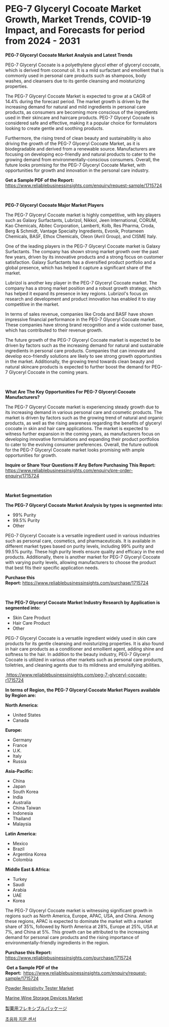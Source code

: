 <p><h1>PEG-7 Glyceryl Cocoate Market Growth, Market Trends, COVID-19 Impact, and Forecasts for period from 2024 - 2031</h1></p><p><strong>PEG-7 Glyceryl Cocoate Market Analysis and Latest Trends</strong></p>
<p><p>PEG-7 Glyceryl Cocoate is a polyethylene glycol ether of glyceryl cocoate, which is derived from coconut oil. It is a mild surfactant and emollient that is commonly used in personal care products such as shampoos, body washes, and cleansers due to its gentle cleansing and moisturizing properties.</p><p>The PEG-7 Glyceryl Cocoate Market is expected to grow at a CAGR of 14.4% during the forecast period. The market growth is driven by the increasing demand for natural and mild ingredients in personal care products, as consumers are becoming more conscious of the ingredients used in their skincare and haircare products. PEG-7 Glyceryl Cocoate is considered safe and effective, making it a popular choice for formulators looking to create gentle and soothing products.</p><p>Furthermore, the rising trend of clean beauty and sustainability is also driving the growth of the PEG-7 Glyceryl Cocoate Market, as it is biodegradable and derived from a renewable source. Manufacturers are focusing on developing eco-friendly and natural products to cater to the growing demand from environmentally-conscious consumers. Overall, the future looks promising for the PEG-7 Glyceryl Cocoate Market, with opportunities for growth and innovation in the personal care industry.</p></p>
<p><strong>Get a Sample PDF of the Report:&nbsp;</strong> <a href="https://www.reliablebusinessinsights.com/enquiry/request-sample/1715724">https://www.reliablebusinessinsights.com/enquiry/request-sample/1715724</a></p>
<p>&nbsp;</p>
<p><strong>PEG-7 Glyceryl Cocoate Major Market Players</strong></p>
<p><p>The PEG-7 Glyceryl Cocoate market is highly competitive, with key players such as Galaxy Surfactants, Lubrizol, Nikkol, Jeen International, CORUM, Kao Chemicals, Abitec Corporation, Lamberti, Kolb, Res Pharma, Croda, Berg & Schmidt, Vantage Specialty Ingredients, Evonik, Protameen Chemicals, BASF, Ethox Chemicals, Oleon (Avril Group), and CISME Italy.</p><p>One of the leading players in the PEG-7 Glyceryl Cocoate market is Galaxy Surfactants. The company has shown strong market growth over the past few years, driven by its innovative products and a strong focus on customer satisfaction. Galaxy Surfactants has a diversified product portfolio and a global presence, which has helped it capture a significant share of the market.</p><p>Lubrizol is another key player in the PEG-7 Glyceryl Cocoate market. The company has a strong market position and a robust growth strategy, which has helped it expand its presence in key regions. Lubrizol's focus on research and development and product innovation has enabled it to stay competitive in the market.</p><p>In terms of sales revenue, companies like Croda and BASF have shown impressive financial performance in the PEG-7 Glyceryl Cocoate market. These companies have strong brand recognition and a wide customer base, which has contributed to their revenue growth.</p><p>The future growth of the PEG-7 Glyceryl Cocoate market is expected to be driven by factors such as the increasing demand for natural and sustainable ingredients in personal care products. Companies that can innovate and develop eco-friendly solutions are likely to see strong growth opportunities in the market. Additionally, the growing trend towards clean beauty and natural skincare products is expected to further boost the demand for PEG-7 Glyceryl Cocoate in the coming years.</p></p>
<p>&nbsp;</p>
<p><strong>What Are The Key Opportunities For PEG-7 Glyceryl Cocoate Manufacturers?</strong></p>
<p><p>The PEG-7 Glyceryl Cocoate market is experiencing steady growth due to its increasing demand in various personal care and cosmetic products. The market is driven by factors such as the growing trend of natural and organic products, as well as the rising awareness regarding the benefits of glyceryl cocoate in skin and hair care applications. The market is expected to witness further expansion in the coming years, as manufacturers focus on developing innovative formulations and expanding their product portfolios to cater to the evolving consumer preferences. Overall, the future outlook for the PEG-7 Glyceryl Cocoate market looks promising with ample opportunities for growth.</p></p>
<p><strong>Inquire or Share Your Questions If Any Before Purchasing This Report:</strong> <a href="https://www.reliablebusinessinsights.com/enquiry/pre-order-enquiry/1715724">https://www.reliablebusinessinsights.com/enquiry/pre-order-enquiry/1715724</a></p>
<p>&nbsp;</p>
<p><strong>Market Segmentation</strong></p>
<p><strong>The PEG-7 Glyceryl Cocoate Market Analysis by types is segmented into:</strong></p>
<p><ul><li>99% Purity</li><li>99.5% Purity</li><li>Other</li></ul></p>
<p><p>PEG-7 Glyceryl Cocoate is a versatile ingredient used in various industries such as personal care, cosmetics, and pharmaceuticals. It is available in different market types based on purity levels, including 99% purity and 99.5% purity. These high purity levels ensure quality and efficacy in the end products. Additionally, there is another market for PEG-7 Glyceryl Cocoate with varying purity levels, allowing manufacturers to choose the product that best fits their specific application needs.</p></p>
<p><strong>Purchase this Report:&nbsp;</strong><a href="https://www.reliablebusinessinsights.com/purchase/1715724">https://www.reliablebusinessinsights.com/purchase/1715724</a></p>
<p>&nbsp;</p>
<p><strong>The PEG-7 Glyceryl Cocoate Market Industry Research by Application is segmented into:</strong></p>
<p><ul><li>Skin Care Product</li><li>Hair Care Product</li><li>Other</li></ul></p>
<p><p>PEG-7 Glyceryl Cocoate is a versatile ingredient widely used in skin care products for its gentle cleansing and moisturizing properties. It is also found in hair care products as a conditioner and emollient agent, adding shine and softness to the hair. In addition to the beauty industry, PEG-7 Glyceryl Cocoate is utilized in various other markets such as personal care products, toiletries, and cleaning agents due to its mildness and emulsifying abilities.</p></p>
<p><a href="https://www.reliablebusinessinsights.com/peg-7-glyceryl-cocoate-r1715724">&nbsp;https://www.reliablebusinessinsights.com/peg-7-glyceryl-cocoate-r1715724</a></p>
<p><strong>In terms of Region, the PEG-7 Glyceryl Cocoate Market Players available by Region are:</strong></p>
<p>
    <p> <strong> North America: </strong>
        <ul>
            <li>United States</li>
            <li>Canada</li>
        </ul>
        </p> 
    <p> <strong> Europe: </strong>
        <ul>
            <li>Germany</li>
            <li>France</li>
            <li>U.K.</li>
            <li>Italy</li>
            <li>Russia</li>
        </ul>
        </p> 
    <p> <strong> Asia-Pacific: </strong>
        <ul>
            <li>China</li>
            <li>Japan</li>
            <li>South Korea</li>
            <li>India</li>
            <li>Australia</li>
            <li>China Taiwan</li>
            <li>Indonesia</li>
            <li>Thailand</li>
            <li>Malaysia</li>
        </ul>
        </p> 
    <p> <strong> Latin America: </strong>
        <ul>
            <li>Mexico</li>
            <li>Brazil</li>
            <li>Argentina Korea</li>
            <li>Colombia</li>
        </ul>
        </p> 
    <p> <strong> Middle East & Africa: </strong>
        <ul>
            <li>Turkey</li>
            <li>Saudi</li>
            <li>Arabia</li>
            <li>UAE</li>
            <li>Korea</li>
        </ul>
    </p>
    </p>
<p><p>The PEG-7 Glyceryl Cocoate market is witnessing significant growth in regions such as North America, Europe, APAC, USA, and China. Among these regions, APAC is expected to dominate the market with a market share of 35%, followed by North America at 28%, Europe at 25%, USA at 7%, and China at 5%. This growth can be attributed to the increasing demand for personal care products and the rising importance of environmentally-friendly ingredients in the region.</p></p>
<p><strong>Purchase this Report: </strong><a href="https://www.reliablebusinessinsights.com/purchase/1715724">https://www.reliablebusinessinsights.com/purchase/1715724</a></p>
<p>&nbsp;<strong>Get a Sample PDF of the Report:&nbsp;&nbsp;</strong><a href="https://www.reliablebusinessinsights.com/enquiry/request-sample/1715724">https://www.reliablebusinessinsights.com/enquiry/request-sample/1715724</a></p>
<p><strong></strong></p>
<p><p><a href="https://github.com/NorbertYates/Market-Research-Report-List-5/blob/main/powder-resistivity-tester-market.md">Powder Resistivity Tester Market</a></p><p><a href="https://github.com/susanjprice2023/Market-Research-Report-List-1/blob/main/marine-wine-storage-devices-market.md">Marine Wine Storage Devices Market</a></p><p><a href="https://github.com/CieloStamm/Market-Research-Report-List-1/blob/main/5029190113673.md">製菓用フレキシブルパッケージ</a></p><p><a href="https://github.com/rustymarie2024/Market-Research-Report-List-1/blob/main/3176936124218.md">초음파 지문 센서</a></p></p>
